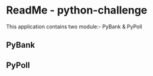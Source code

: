# ReadMe - python-challenge
This application contains two module:- PyBank & PyPoll

## PyBank


## PyPoll


